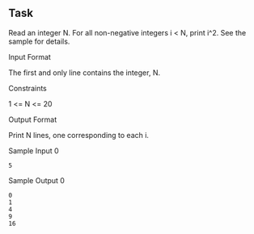 ## Task

Read an integer N. For all non-negative integers i < N, print i^2. See the sample for details.

Input Format

The first and only line contains the integer, N.

Constraints

1 <= N <= 20

Output Format

Print N lines, one corresponding to each i.

Sample Input 0
```
5
```
Sample Output 0
```
0
1
4
9
16
```
